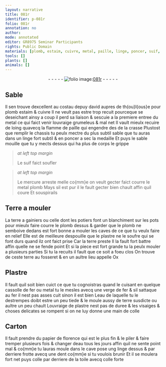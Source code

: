 ```yaml
---
layout: narrative
title: 081r
identifier: p-081r
folio: 081r
annotation: no
author:
mode: annotated
editor: GR8975 Seminar Participants
rights: Public Domain
materials: [plomb, estaim, cuivre, metal, paille, linge, poncer, suif, mercure, Terre, terre a gainiers, plastre, soufre, terre, Plastre, fer, eau, colle, Carton, papier, toile]
tools: []
plants: []
animals: []
---
```


<div class="folio" align="center">- - - - - <a href="http://gallica.bnf.fr/ark:/12148/btv1b10500001g/f167.image" target="_blank"><img src="https://cu-mkp.github.io/2017-workshop-edition/assets/photo-icon.png" alt="folio image: " style="display:inline-block; margin-bottom:-3px;"/>081r</a> - - - - - </div>    

## Sable

 
Il sen trouve dexcellent au costau de<span class="pl">puy david</span> aupres de <span class="pl">th{ou}l{ous}e</span> pour <span class="m">plomb</span> <span class="m">estaim</span> & <span class="m">cuivre</span> Il ne veult pas estre trop recuit pourceque se deseichant ainsy a coup il perd sa liaison & sescuie a la premiere entree du <span class="m">metal</span> ce qui faict venir louvraige grumeleus & mal net Il vault mieulx recuire de loing quavecq la flamme de <span class="m">paille</span> qui engendre des de la crasse Plustost que remplir le chassis tu peulx mectre du plus subtil sable que tu auras dans un <span class="m">linge</span> fort subtil & en <span class="m">poncer</span> a sec la medaille Et puys le sable mouille que tu y mects dessus qui ha plus de corps le grippe
 
> *at left top margin*
> 
>   Le <span class="m">suif</span> faict soufler
 
> *at left top margin*
> 
>   Le <span class="m">mercure</span> arreste melle co{mm}e on veult gecter faict courre le metal <span class="m">plomb</span> Mays sil est pur il le fault gecter bien chault affin quil coure Et souspirails
    

## <span class="m">Terre</span> a mouler

 
La <span class="m">terre a <span class="pro">gainiers</span></span> ou celle dont les <span class="pro">potiers</span> font un blanchiment sur les pots pour mieulx faire courre le <span class="m">plomb</span> dessus & garder que le <span class="m">plomb</span> ne semboive dedans est fort bonne a mouler les caves de ce que tu veulx faire en relief Elle est de meilleure despouille que le <span class="m">plastre</span> ne le <span class="m">soufre</span> qui se font durs quand ilz ont faict prise Car la <span class="m">terre</span> preste Il la fault fort battre affin quelle ne se fende point Et si la piece est fort grande tu la peulx mouler a plusieurs parties Si tu la recuits il fault que ce soit a foeu clos On trouve de ceste <span class="m">terre</span> au <span class="pl">fosseret</span> & en un aultre lieu appelle <span class="pl">Ox</span>
    

## <span class="m">Plastre</span>

 
Il fault quil soit bien cuict ce que tu cognoistras quand le cuisant en quelque cassolle de <span class="m">fer</span> ou <span class="m">metal</span> tu le mesles avecq une verge de <span class="m">fer</span> & sil sattaque au <span class="m">fer</span> il nest pas asses cuit sinon il est bien L<span class="m">eau</span> de laquelle tu le destrempes doibt estre un peu tiede & le moule aussy de <span class="m">terre</span> susdicte ou aultre un peu chault Louvraige de <span class="m">plastre</span> nest pas de duree & les visaiges & choses delicates se rompent si on ne luy donne une main de <span class="m">colle</span>
    

## <span class="m">Carton</span>

 
Il fault prendre du <span class="m">papier</span> de <span class="pl">florence</span> qui est le plus fin & le piler & faire tremper plusieurs fois & changer d<span class="m">eau</span> tous les jours affin quil ne sente point mal & co{mm}e tu lauras moule dans le cave pose ung <span class="m">linge</span> dessus & par derriere frotte avecq une dent co{mm}e si tu voulois brunir Et il se moulera fort net puys <span class="m">colle</span> par derriere de la <span class="m">toile</span> avecq <span class="m">colle</span> forte
 
